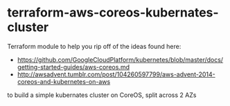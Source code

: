 # terraform-aws-coreos-kubernates-cluster

Terraform module to help you rip off of the ideas found here:

  * https://github.com/GoogleCloudPlatform/kubernetes/blob/master/docs/getting-started-guides/aws-coreos.md
  * http://awsadvent.tumblr.com/post/104260597799/aws-advent-2014-coreos-and-kubernetes-on-aws

to build a simple kubernates cluster on CoreOS, split across 2 AZs

